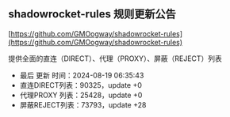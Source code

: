 ## shadowrocket-rules 规则更新公告

[https://github.com/GMOogway/shadowrocket-rules](https://github.com/GMOogway/shadowrocket-rules)

提供全面的直连（DIRECT）、代理（PROXY）、屏蔽（REJECT）列表
- 最后 更新 时间：2024-08-19 06:35:43
- 直连DIRECT列表：90325，update +0
- 代理PROXY 列表：25428，update +0
- 屏蔽REJECT列表：73793，update +28